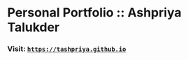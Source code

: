 # Personal Portfolio :: Ashpriya Talukder

### Visit: [`https://tashpriya.github.io`](https://tashpriya.github.io)
